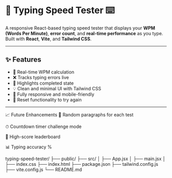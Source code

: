 # 🧠 Typing Speed Tester ⌨️

A responsive React-based typing speed tester that displays your **WPM (Words Per Minute)**, **error count**, and **real-time performance** as you type. Built with **React**, **Vite**, and **Tailwind CSS**.

---

## ✨ Features

- 🚀 Real-time WPM calculation
- ❌ Tracks typing errors live
- 🎯 Highlights completed state
- 💡 Clean and minimal UI with Tailwind CSS
- 📱 Fully responsive and mobile-friendly
- 🔄 Reset functionality to try again

---


📈 Future Enhancements
🔀 Random paragraphs for each test

⏱ Countdown timer challenge mode

🧠 High-score leaderboard

📊 Typing accuracy %

typing-speed-tester/
├── public/
├── src/
│   ├── App.jsx
│   ├── main.jsx
│   ├── index.css
├── index.html
├── package.json
├── tailwind.config.js
├── vite.config.js
└── README.md


